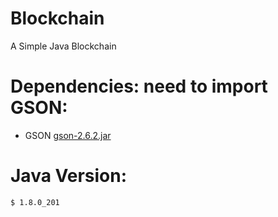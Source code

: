 # Blockchain

A Simple Java Blockchain

# Dependencies: need to import GSON:

* GSON [gson-2.6.2.jar](https://mvnrepository.com/artifact/com.google.code.gson/gson/2.6.2)

# Java Version:
```
$ 1.8.0_201
